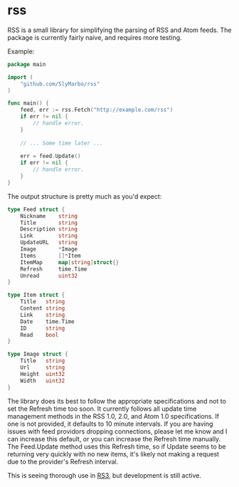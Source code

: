 rss
=====

RSS is a small library for simplifying the parsing of RSS and Atom feeds.
The package is currently fairly naive, and requires more testing.

Example:
```go
package main

import (
	"github.com/SlyMarbo/rss"
)

func main() {
	feed, err := rss.Fetch("http://example.com/rss")
	if err != nil {
		// handle error.
	}
	
	// ... Some time later ...
	
	err = feed.Update()
	if err != nil {
		// handle error.
	}
}
```

The output structure is pretty much as you'd expect:
```go
type Feed struct {
	Nickname    string
	Title       string
	Description string
	Link        string
	UpdateURL   string
	Image       *Image
	Items       []*Item
	ItemMap     map[string]struct{}
	Refresh     time.Time
	Unread      uint32
}

type Item struct {
	Title   string
	Content string
	Link    string
	Date    time.Time
	ID      string
	Read    bool
}

type Image struct {
	Title   string
	Url     string
	Height  uint32
	Width   uint32
}
```

The library does its best to follow the appropriate specifications and not to set the Refresh time
too soon. It currently follows all update time management methods in the RSS 1.0, 2.0, and Atom 1.0
specifications. If one is not provided, it defaults to 10 minute intervals. If you are having issues
with feed providors dropping connections, please let me know and I can increase this default, or you
can increase the Refresh time manually. The Feed.Update method uses this Refresh time, so if Update
seems to be returning very quickly with no new items, it's likely not making a request due to the
provider's Refresh interval.

This is seeing thorough use in [RS3][1], but development is still active.


[1]: https://github.com/SlyMarbo/rs3        "RS3"
